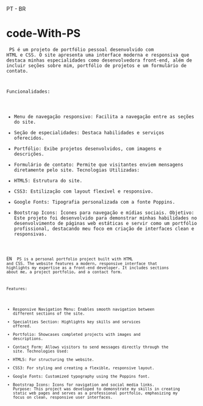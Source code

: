 PT - BR
# code-With-PS
<Code With/> PS é um projeto de portfólio pessoal desenvolvido com HTML e CSS. O site apresenta uma interface moderna e responsiva que destaca minhas especialidades como desenvolvedora front-end, além de incluir seções sobre mim, portfólio de projetos e um formulário de contato.

Funcionalidades:
 * Menu de navegação responsivo: Facilita a navegação entre as seções do site.
 * Seção de especialidades: Destaca habilidades e serviços oferecidos.
 * Portfólio: Exibe projetos desenvolvidos, com imagens e descrições.
 * Formulário de contato: Permite que visitantes enviem mensagens diretamente pelo site.
Tecnologias Utilizadas:
 * HTML5: Estrutura do site.
 * CSS3: Estilização com layout flexível e responsivo.
 * Google Fonts: Tipografia personalizada com a fonte Poppins.
 * Bootstrap Icons: Ícones para navegação e mídias sociais.
Objetivo:
Este projeto foi desenvolvido para demonstrar minhas habilidades no desenvolvimento de páginas web estáticas e servir como um portfólio profissional, destacando meu foco em criação de interfaces clean e responsivas.

EN
<Code With/> PS is a personal portfolio project built with HTML and CSS. The website features a modern, responsive interface that highlights my expertise as a front-end developer. It includes sections about me, a project portfolio, and a contact form.

Features:
 * Responsive Navigation Menu: Enables smooth navigation between different sections of the site.
 * Specialties Section: Highlights key skills and services offered.
 * Portfolio: Showcases completed projects with images and descriptions.
 * Contact Form: Allows visitors to send messages directly through the site.
Technologies Used:
 * HTML5: For structuring the website.
 * CSS3: For styling and creating a flexible, responsive layout.
 * Google Fonts: Customized typography using the Poppins font.
 * Bootstrap Icons: Icons for navigation and social media links.
Purpose:
This project was developed to demonstrate my skills in creating static web pages and serves as a professional portfolio, emphasizing my focus on clean, responsive user interfaces.


